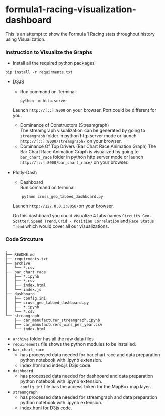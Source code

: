 # formula1-racing-visualization-dashboard
This is an attempt to show the Formula 1 Racing stats throughout history using Visualization.

### Instruction to Visualize the Graphs
* Install all the required python packages
```
pip install -r requirments.txt
```
* D3JS
    * Run command on Terminal:  
        ```
        python -m http.server
        ```
    Launch `http://[::]:8000` on your browser. Port could be different for you.
    * Dominance of Constructors (Streamgraph)  
    The streamgraph visualization can be generated by going to `streamgraph` folder in python http server mode or launch `http://[::]:8000/streamgraph/` on your browser.
    * Dominance Of Top Drivers (Bar Chart Race Animation Graph)
    The Bar Chart Race Animation Graph is visualized by going to `bar_chart_race` folder in python http server mode or launch `http://[::]:8000/bar_chart_race/` on your browser.  
* Plotly-Dash  
    * Dashboard  
    Run command on terminal:
    ```cd  dashboard
        python cross_geo_tabbed_dashboard.py
    ```
    Launch `http://127.0.0.1:8050/`on your browser.  

    On this dashboard you could visualize 4 tabs names `Circuits Geo-Scatter`, `Speed Trend`, `Grid - Position Correlation` and `Race Status Trend` which would cover all our visualizations.


### Code Strcuture
```
.
├── README.md
├── requirments.txt
├── archive
│   └── *.csv
├── bar_chart_race
│   ├── *.ipynb
│   ├── *.csv
│   ├── index.html
│   └── index.js
├── dashboard
│   ├── config.ini
│   ├── cross_geo_tabbed_dashboard.py
│   ├── *.ipynb
│   └── *.csv
└── streamgraph
    ├── car_manufacturer_streamgraph.ipynb
    ├── car_manufacturers_wins_per_year.csv
    └── index.html
```
* `archive` folder has all the raw data files  
* `requirements` file shows the python modules to be installed.
* `bar_chart_race`  
    * has processed data needed for bar chart race and data preparation python notebook with .ipynb extension.  
    * index.html and index.js D3js code.
* `dashboard`  
    * has processed data needed for dashboard and data preparation python notebook with .ipynb extension.  
    `config.ini` file has the access token for the MapBox map layer.
* `streamgraph`  
    * has processed data needed for streamgraph and data preparation python notebook with .ipynb extension.  
    * index.html for D3js code.